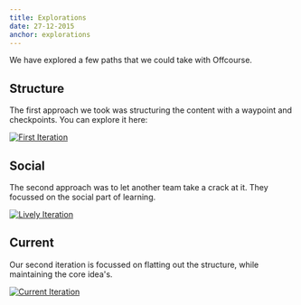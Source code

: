 ```yaml
---
title: Explorations
date: 27-12-2015
anchor: explorations
---
```

We have explored a few paths that we could take with Offcourse. 

## Structure

The first approach we took was structuring the content with a waypoint and checkpoints. You can explore it here: 

[![First Iteration](offcourse-first.png)](http://offcourse.io)

## Social

The second approach was to let another team take a crack at it. They focussed on the social part of learning.

[![Lively Iteration](iteration-lifely.png)](http://files.lifely.nl/cth-demo/#/app/dashboard)

## Current

Our second iteration is focussed on flatting out the structure, while maintaining the core idea's. 

[![Current Iteration](current-iteration.png)](http://offcourse-staging.s3-website-us-west-2.amazonaws.com/)
